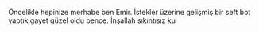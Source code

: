 Öncelikle hepinize merhabe ben Emir. İstekler üzerine gelişmiş bir seft bot yaptık gayet güzel oldu bence. İnşallah sıkıntısız ku